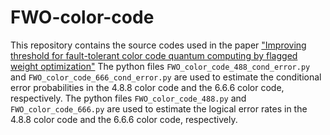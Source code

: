 # FWO-color-code
This repository contains the source codes used in the paper ["Improving threshold for fault-tolerant color code quantum computing by flagged weight optimization"](https://arxiv.org/abs/2402.13958)
The python files `FWO_color_code_488_cond_error.py` and `FWO_color_code_666_cond_error.py` are used to estimate the conditional error probabilities in the 4.8.8 color code and the 6.6.6 color code, respectively.
The python files `FWO_color_code_488.py` and `FWO_color_code_666.py` are used to estimate the logical error rates in the 4.8.8 color code and the 6.6.6 color code, respectively.
